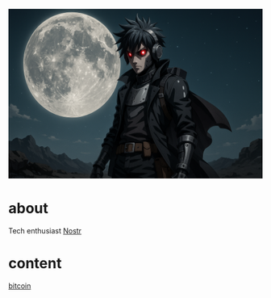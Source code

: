 <img src="picture/home_hintergrund.png" /> <br />
# about
Tech enthusiast
[Nostr](https://primal.net/p/npub1uxccf5wkt5nwl5knmgxx423awcncjsgaa5vgvgnm9up20trxy2ds200wp8) <br >
# content
[bitcoin](https://github.com/romangn8/bitcoin-content/wiki/) <br >
